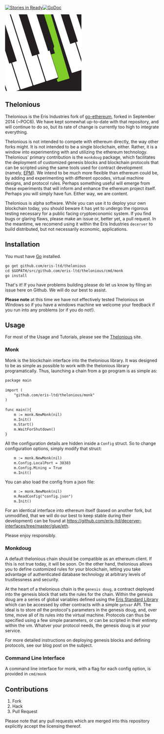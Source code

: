 [![Stories in Ready](https://badge.waffle.io/eris-ltd/deCerver.png?label=ready&title=Ready)](https://waffle.io/eris-ltd/deCerver)[![GoDoc](https://godoc.org/github.com/thelonious?status.png)](https://godoc.org/github.com/eris-ltd/thelonious)

![thelonious logo](docs/images/thelonious.png)

## Thelonious

Thelonious is the Eris Industries fork of [go-ethereum](https://github.com/ethereum/go-ethereum), forked in September 2014 (~POC6). We have kept somewhat up-to-date with that repository, and will continue to do so, but its rate of change is currently too high to integrate everything.

Thelonious is not intended to compete with ethereum directly, the way other forks might. It is not intended to be a single blockchain, either. Rather, it is a window into experimenting with and utilizing the ethereum technology. Thelonious' primary contribution is the `monkdoug` package, which facilitates the deployment of customized genesis blocks and blockchain protocols that can be scripted using the same tools used for contract development (namely, [EPM](https://github.com/eris-ltd/epm-go)). We intend to be much more flexible than ethereum could be, by adding and experimenting with different opcodes, virtual machine designs, and protocol rules. Perhaps something useful will emerge from these experiments that will inform and enhance the ethereum project itself. Perhaps you will simply have fun. Either way, we are content.

Thelonious is alpha software. While you can use it to deploy your own blockchain today, you should beware it has yet to undergo the rigorous testing necessary for a public facing cryptoeconomic system. If you find bugs or glaring flaws, please make an issue or, better yet, a pull request. In the meantime, we recomend using it within the Eris Industries `decerver` to build distributed, but not necessarily economic, applications.

## Installation

You must have [Go](https://golang.org/) installed.

```
go get github.com/eris-ltd/thelonious
cd $GOPATH/src/github.com/eris-ltd/thelonious/cmd/monk
go install
```

That's it! If you have problems building please do let us know by filing an issue here on Github. We will do our best to assist.

**Please note** at this time we have not effectively tested Thelonious on Windows so if you have a windows machine we welcome your feedback if you run into any problems (or if you do not!).

## Usage

For most of the Usage and Tutorials, please see the [Thelonious](https://thelonious.io) site.

### Monk

Monk is the blockchain interface into the thelonious library. It was designed to be as simple as possible to work with the thelonious library programatically. Thus, launching a chain from a go program is as simple as:

```
package main

import (
    "github.com/eris-ltd/thelonious/monk"
)

func main(){
    m := monk.NewMonk(nil)
    m.Init()
    m.Start()
    m.WaitForShutdown()
}
```

All the configuration details are hidden inside a `Config` struct. So to change configuration options, simply modify that struct:

```
    m := monk.NewMonk(nil)
    m.Config.LocalPort = 38383
    m.Config.Mining = True
    m.Init()
```

You can also load the config from a json file:

```
    m := monk.NewMonk(nil)
    m.ReadConfig("config.json")
    m.Init()

```

For an identical interface into ethereum itself (based on another fork, but unmodified, that we will do our best to keep stable during their development) can be found at https://github.com/eris-ltd/decerver-interfaces/tree/master/glue/eth.

Please enjoy responsibly.

### Monkdoug

A default thelonious chain should be compatible as an ethereum client. If this is not true today, it will be soon. On the other hand, thelonious allows you to define customized rules for your blockchain, letting you take advantage of authenticated database technology at arbitrary levels of trustlessness and security.

At the heart of a thelonious chain is the `genesis doug`, a contract deployed into the genesis block that sets the rules for the chain. Within the genesis doug are a series of global variables defined using the [Eris Standard Library](https://github.com/eris-ltd/eris-std-lib) which can be accessed by other contracts with a simple `getvar` API. The ideal is to store *all* the protocol's parameters in the genesis doug, and, over time, move all of its rules into the virtual machine. Protocols can thus be specified using a few simple parameters, or can be scripted in their entirety within the vm. Whatver your protocol needs, the genesis doug is at your service.

For more detailed instructions on deploying genesis blocks and defining protocols, see our blog post on the subject.

### Command Line Interface

A command line interface for monk, with a flag for each config option, is provided in `cmd/monk`

## Contributions

1. Fork
2. Hack
3. Pull Request

Please note that any pull requests which are merged into this repository explicitly accept the licensing thereof.
